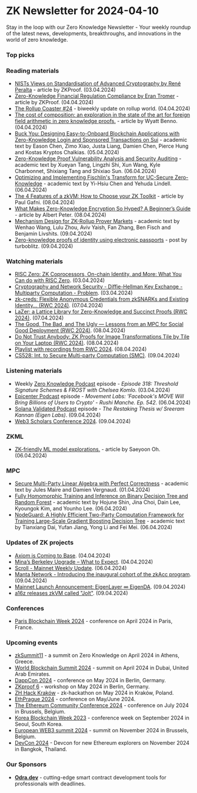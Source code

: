 # ZK Newsletter for 2024-04-10
Stay in the loop with our Zero Knowledge Newsletter - Your weekly roundup of the latest news, developments, breakthroughs, and innovations in the world of zero knowledge.

### Top picks

### Reading materials 
* [NISTs Views on Standardisation of Advanced Cryptography by René Peralta](https://zkproof.org/2024/04/03/nists-views-on-standardisation-of-advanced-cryptography-by-rene-peralta/) - article by ZKProof. (03.04.2024)
* [Zero-Knowledge Financial Regulation Compliance by Eran Tromer](https://zkproof.org/2024/04/04/zero-knowledge-financial-regulation-compliance-by-eran-tromer/) - article by ZKProof. (04.04.2024)
* [The Rollup Coaster #24](https://taiko.mirror.xyz/3AJpyqvng8bi7KiyCUJleaZmEl474dv1Yn8vQQMYGAk) - biweekly update on rollup world. (04.04.2024)
* [The cost of composition: an exploration in the state of the art for foreign field arithmetic in zero knowledge proofs.](https://blog.icme.io/the-cost-of-recursion-explorations-in-the-state-of-the-art-of-foreign-arithmetic/) - article by Wyatt Benno. (04.04.2024)
* [Buck You: Designing Easy-to-Onboard Blockchain Applications with Zero-Knowledge Login and Sponsored Transactions on Sui](https://arxiv.org/pdf/2404.03845) - academic text by Eason Chen, Zimo Xiao, Justa Liang, Damien Chen, Pierce Hung and Kostas Kryptos Chalkias. (05.04.2024)
* [Zero-Knowledge Proof Vulnerability Analysis and Security Auditing](https://eprint.iacr.org/2024/514.pdf) - academic text by Xueyan Tang, Lingzhi Shi, Xun Wang, Kyle Charbonnet, Shixiang Tang and Shixiao Sun. (06.04.2024)
* [Optimizing and Implementing Fischlin's Transform for UC-Secure Zero-Knowledge](https://eprint.iacr.org/2024/526.pdf) - academic text by Yi-Hsiu Chen and Yehuda Lindell. (06.04.2024)
* [The 4 Features of a zkVM: How to Choose your ZK Toolkit](https://www.risczero.com/blog/the-4-features-of-a-zkvm-how-to-choose-your-zk-toolkit) - article by Paul Gafni. (08.04.2024)
* [What Makes Zero-Knowledge Encryption So Hyped? A Beginner’s Guide](https://medium.com/coinmonks/what-makes-zero-knowledge-encryption-so-hyped-a-beginners-guide-17c704971570) - article by Albert Peter. (08.04.2024)
* [Mechanism Design for ZK-Rollup Prover Markets](https://arxiv.org/pdf/2404.06495) - academic text by Wenhao Wang, Lulu Zhou, Aviv Yaish, Fan Zhang, Ben Fisch and Benjamin Livshits. (09.04.2024)
* [Zero-knowledge proofs of identity using electronic passports](https://ethresear.ch/t/zero-knowledge-proofs-of-identity-using-electronic-passports/19263) - post by turboblitz. (09.04.2024)

### Watching materials
* [RISC Zero: ZK Coprocessors, On-chain Identity, and More: What You Can do with RISC Zero](https://www.youtube.com/watch?v=DzOWh3Ht0_Q). (03.04.2024)
* [Cryptography and Network Security - Diffie-Hellman Key Exchange - Multiparty Computation - Problem](https://www.youtube.com/watch?v=1KDl9CUmFXE). (03.04.2024)
* [zk-creds: Flexible Anonymous Credentials from zkSNARKs and Existing Identity... (RWC 2024)](https://www.youtube.com/watch?v=TKudtC481g4). (07.04.2024)
* [LaZer: a Lattice Library for Zero-Knowledge and Succinct Proofs (RWC 2024)](https://www.youtube.com/watch?v=NlQNOPlxFOQ). (07.04.2024)
* [The Good, The Bad, and The Ugly — Lessons from an MPC for Social Good Deployment (RWC 2024)](https://www.youtube.com/watch?v=l-HrnrnB6dU). (08.04.2024)
* [Do Not Trust Anybody: ZK Proofs for Image Transformations Tile by Tile on Your Laptop (RWC 2024)](https://www.youtube.com/watch?v=X8ebjijCTMA). (08.04.2024)
* [Playlist with recordings from RWC 2024](https://www.youtube.com/playlist?list=PLeeS-3Ml-rprAsk-5xAAPHB_3mhBb42jV). (08.04.2024)
* [ CS528: Int. to Secure Multi-party Computation (SMC)](https://www.youtube.com/watch?v=Ywjm52Bcgmg). (09.04.2024)

### Listening materials
* Weekly [Zero Knowledge Podcast](https://zeroknowledge.fm/318-2/) episode - *Episode 318: Threshold Signature Schemes & FROST with Chelsea Komlo*. (03.04.2024) 
* [Epicenter Podcast](https://www.youtube.com/watch?v=Medn_zLeLuk) episode - *Movement Labs: 'Facebook's MOVE Will Bring Billions of Users to Crypto' - Rushi Manche. Ep. 542*. (06.04.2024) 
* [Solana Validated Podcast](https://solana.com/validated/episodes/the-restaking-thesis-w-sreeram-kannan-eigen-labs) episode - *The Restaking Thesis w/ Sreeram Kannan (Eigen Labs)*. (09.04.2024) 
* [Web3 Scholars Conference 2024](https://www.youtube.com/watch?v=u7akrIYZhFA). (09.04.2024)

### ZKML
* [ZK-friendly ML model explorations.](https://medium.com/@saeyoon17/zk-friendly-ml-model-explorations-5a57b519fe87) - article by Saeyoon Oh. (06.04.2024)

### MPC
* [Secure Multi-Party Linear Algebra with Perfect Correctness](https://eprint.iacr.org/2024/508.pdf) - academic text by Jules Maire and Damien Vergnaud. (01.04.2024)
* [Fully Homomorphic Training and Inference on Binary Decision Tree and Random Forest](https://eprint.iacr.org/2024/529.pdf) - academic text by Hojune Shin, Jina Choi, Dain Lee, Kyoungok Kim, and Younho Lee. (06.04.2024)
* [NodeGuard: A Highly Efficient Two-Party Computation Framework for Training Large-Scale Gradient Boosting Decision Tree](https://eprint.iacr.org/2024/535.pdf) - academic text by Tianxiang Dai, Yufan Jiang, Yong Li and Fei Mei. (06.04.2024)

### Updates of ZK projects
* [Axiom is Coming to Base](https://blog.axiom.xyz/base-testnet/). (04.04.2024)
* [Mina’s Berkeley Upgrade – What to Expect](https://minaprotocol.com/blog/minas-berkeley-upgrade-what-to-expect). (04.04.2024)
* [Scroll - Mainnet Weekly Update](https://twitter.com/Scroll_ZKP/status/1776387314685723027). (06.04.2024)
* [Manta Network - Introducing the inaugural cohort of the zkAcc program](https://mantanetwork.medium.com/introducing-the-inaugural-cohort-of-the-zkacc-program-52c39e00a088). (09.04.2024)
* [Mainnet Launch Announcement: EigenLayer ∞ EigenDA](https://www.blog.eigenlayer.xyz/mainnet-launch-eigenlayer-eigenda/). (09.04.2024)
* [a16z releases zkVM called "Jolt"](https://a16zcrypto.com/posts/article/a-new-era-in-snark-design-releasing-jolt/). (09.04.2024)

### Conferences
* [Paris Blockchain Week 2024](https://www.parisblockchainweek.com/) - conference on April 2024 in Paris, France.

### Upcoming events
* [zkSummit11](https://www.zksummit.com/) - a summit on Zero Knowledge on April 2024 in Athens, Greece. 
* [World Blockchain Summit 2024](https://www.worldblockchainsummit.com/dxb-apr-24) - summit on April 2024 in Dubai, United Arab Emirates.
* [DappCon 2024](https://www.dappcon.io/) - conference on May 2024 in Berlin, Germany. 
* [ZKproof 6](https://zkproof.org/events/zkproof-6-berlin/) - workshop on May 2024 in Berlin, Germany. 
* [ZH Hack Kraków](https://www.zkkrakow.com/) - zk-hackathon on May 2024 in Kraków, Poland.
* [EthPrague 2024](https://ethprague.com/) - conference on May/June 2024.
* [The Ethereum Community Conference 2024](https://ethcc.io/) - conference on July 2024 in Brussels, Belgium. 
* [Korea Blockchain Week 2023](https://koreablockchainweek.com/) - conference week on September 2024 in Seoul, South Korea.
* [European WEB3 summit 2024](https://www.web3eurosummit.eu/) - summit on November 2024 in Brussels, Belgium.
* [DevCon 2024](https://devcon.org/) - Devcon for new Ethereum explorers on November 2024 in Bangkok, Thailand.

### Our Sponsors
* **[Odra.dev](https://odra.dev)** - cutting-edge smart contract development tools for professionals with deadlines.
